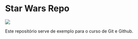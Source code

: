 # Star Wars Repo


<img src="C:/Users/bruno/Documents/CursoGit/StarWarsRepo/TieFighter.png">



Este repositório serve de exemplo para o curso de Git e Github.